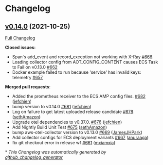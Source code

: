 # Changelog

## [v0.14.0](https://github.com/aws-observability/aws-otel-collector/tree/v0.14.0) (2021-10-25)

[Full Changelog](https://github.com/aws-observability/aws-otel-collector/compare/v0.13.0...v0.14.0)

**Closed issues:**

- Span's add\_event and record\_exception not working with X-Ray [\#666](https://github.com/aws-observability/aws-otel-collector/issues/666)
- Loading collector config from AOT\_CONFIG\_CONTENT causes ECS Task to Fail on v0.13.0 [\#662](https://github.com/aws-observability/aws-otel-collector/issues/662)
- Docker example failed to run because 'service' has invalid keys: telemetry [\#657](https://github.com/aws-observability/aws-otel-collector/issues/657)

**Merged pull requests:**

- Added the prometheus receiver to the ECS AMP config files. [\#682](https://github.com/aws-observability/aws-otel-collector/pull/682) ([jefchien](https://github.com/jefchien))
- bump version to v0.14.0 [\#681](https://github.com/aws-observability/aws-otel-collector/pull/681) ([jefchien](https://github.com/jefchien))
- Log on failure to get latest uploaded release candidate [\#678](https://github.com/aws-observability/aws-otel-collector/pull/678) ([sethAmazon](https://github.com/sethAmazon))
- Upgrade otel dependencies to v0.37.0. [\#676](https://github.com/aws-observability/aws-otel-collector/pull/676) ([jefchien](https://github.com/jefchien))
- Add Nightly Build Unit Test [\#675](https://github.com/aws-observability/aws-otel-collector/pull/675) ([sethAmazon](https://github.com/sethAmazon))
- bump aws-otel-collector version to v0.13.0 [\#669](https://github.com/aws-observability/aws-otel-collector/pull/669) ([JamesJHPark](https://github.com/JamesJHPark))
- Add collector configs for ECS deployment variants [\#667](https://github.com/aws-observability/aws-otel-collector/pull/667) ([anuraaga](https://github.com/anuraaga))
- fix git checkout error in release wf [\#661](https://github.com/aws-observability/aws-otel-collector/pull/661) ([mxiamxia](https://github.com/mxiamxia))



\* *This Changelog was automatically generated by [github_changelog_generator](https://github.com/github-changelog-generator/github-changelog-generator)*
